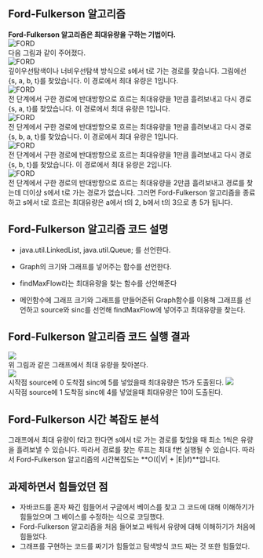 ## Ford-Fulkerson 알고리즘
**Ford-Fulkerson 알고리즘은 최대유량을 구하는 기법이다.**  
![FORD](https://user-images.githubusercontent.com/101376856/165559378-c8f9cd16-7744-442b-afbd-9ae13fb31cd9.PNG)  
다음 그림과 같이 주어졌다.  
![FORD](https://user-images.githubusercontent.com/101376856/165559731-2c22c88b-dddf-415b-833c-7eddeb659059.PNG)  
깊이우선탐색이나 너비우선탐색 방식으로 s에서 t로 가는 경로를 찾습니다. 그림에선 {s, a, b, t}를 찾았습니다.  이 경로에서 최대 유량은 1입니다.   
![FORD](https://user-images.githubusercontent.com/101376856/165559754-0fa35005-5895-4247-b899-eec24e6f8392.PNG)  
전 단계에서 구한 경로에 반대방향으로 흐르는 최대유량을 1만큼 흘려보내고 다시 경로 {s, a, t}를 찾았습니다. 이 경로에서 최대 유량은 1입니다.  
![FORD](https://user-images.githubusercontent.com/101376856/165559782-d3475dd2-3537-447e-a2d5-7725f5a5f7b2.PNG)  
전 단계에서 구한 경로에 반대방향으로 흐르는 최대유량을 1만큼 흘려보내고 다시 경로 {s, b, a, t}를 찾았습니다. 이 경로에서 최대 유량은 1입니다.  
![FORD](https://user-images.githubusercontent.com/101376856/165559794-38722ed1-4951-484c-99f6-83d5e63399b2.PNG)  
전 단계에서 구한 경로에 반대방향으로 흐르는 최대유량을 1만큼 흘려보내고 다시 경로 {s, b, t}를 찾았습니다. 이 경로에서 최대 유량은 2입니다.  
![FORD](https://user-images.githubusercontent.com/101376856/165559810-3bf0094a-08df-4950-b6b3-94c228dd81ab.PNG)  
전 단계에서 구한 경로의 반대방향으로 흐르는 최대유량을 2만큼 흘려보내고 경로를 찾는데 더이상 s에서 t로 가는 경로가 없습니다. 그러면 Ford-Fulkerson 알고리즘을 종료하고 s에서 t로 흐르는 최대유량은 a에서 t의 2, b에서 t의 3으로 총 5가 됩니다.

## Ford-Fulkerson 알고리즘 코드 설명

* java.util.LinkedList, java.util.Queue; 를 선언한다.

* Graph의 크기와 그래프를 넣어주는 함수를 선언한다.

* findMaxFlow라는 최대유량을 찾는 함수를 선언해준다

* 메인함수에 그래프 크기와 그래프를 만들어준뒤 Graph함수를 이용해 그래프를 선언하고 source와 sinc를 선언해 findMaxFlow에 넣어주고 최대유량을 찾는다.


## Ford-Fulkerson 알고리즘 코드 실행 결과  
![](https://user-images.githubusercontent.com/101376856/165565260-6cd15bf4-714e-4014-934d-e1f02802e4f4.PNG)  
위 그림과 같은 그래프에서 최대 유량을 찾아본다.  
![](https://user-images.githubusercontent.com/101376856/165566344-830823ef-cdc1-41cc-9fa6-1dcc4ddafc3a.PNG)  
시작점 source에 0 도착점 sinc에 5를 넣었을때 최대유량은 15가 도출된다.
![](https://user-images.githubusercontent.com/101376856/165566363-230aa4cb-fd59-4b5b-8c56-37123255612e.PNG)  
시작점 source에 1 도착점 sinc에 4를 넣었을때 최대유량은 10이 도출된다.

## Ford-Fulkerson 시간 복잡도 분석

그래프에서 최대 유량이 f라고 한다면 s에서 t로 가는 경로를 찾았을 때 최소 1씩은 유량을 흘려보낼 수 있습니다. 따라서 경로를 찾는 루프는 최대 f번 실행될 수 있습니다. 따라서 Ford-Fulkerson 알고리즘의 시간복잡도는 **O((|V| + |E|)f)**입니다.

## 과제하면서 힘들었던 점

* 자바코드를 혼자 짜긴 힘들어서 구글에서 베이스를 찾고 그 코드에 대해 이해하기가 힘들었으며 그 베이스를 수정하는 식으로 코딩했다.
* Ford-Fulkerson 알고리즘을 처음 들어보고 배워서 유량에 대해 이해하기가 처음에 힘들었다.
* 그래프를 구현하는 코드를 짜기가 힘들었고 탐색방식 코드 짜는 것 또한 힘들었다.
